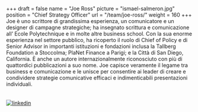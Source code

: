 +++
draft		= false
name		= "Joe Ross"
picture		= "ismael-salmeron.jpg"
position 	= "Chief Strategy Officer"
url			= "/team/joe-ross/"
weight		= 160
+++
Joe è uno scrittore di grandissima esperienza, un comunicatore e un designer di campagne strategiche; ha insegnato scrittura e comunicazione all’ Ecole Polytechnique e in molte altre business school. Con la sua enorme esperienza nel settore pubblico, ha ricoperto il ruolo di Chief of Policy e di Senior Advisor in importanti istituzioni e fondazioni inclusa la Tallberg Foundation a Stoccolma; PlaNet Finance a Parigi; e la Città di San Diego, California. È anche un autore internazionalmente riconosciuto con più di quattordici pubblicazioni a suo nome. Joe capisce veramente il legame tra business e comunicazione e le unisce per consentire ai leader di creare e condividere strategie comunicative efficaci e indimenticabili presentazioni individuali.  
<br><br>
[![linkedin][pic1]](https://www.linkedin.com/in/joe-ross-5b89941a/)



[pic1]: /img/logos/linkedin.png